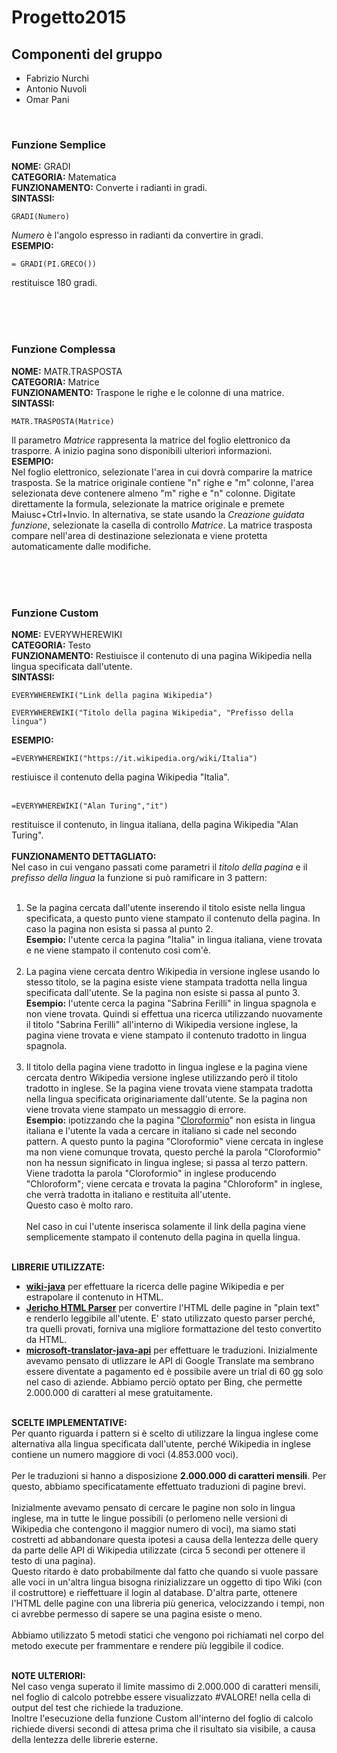 # Progetto2015

## Componenti del gruppo
* Fabrizio Nurchi
* Antonio Nuvoli
* Omar Pani

<br>

### Funzione Semplice
**NOME:** GRADI <br>
**CATEGORIA:** Matematica <br>
**FUNZIONAMENTO:** Converte i radianti in gradi. <br>
**SINTASSI:**  <br>
```
GRADI(Numero)
```
*Numero* è l'angolo espresso in radianti da convertire in gradi. <br>
**ESEMPIO:**
```
= GRADI(PI.GRECO())
``` 
restituisce 180 gradi.

<br><br><br>

### Funzione Complessa
**NOME:** MATR.TRASPOSTA <br>
**CATEGORIA:** Matrice <br>
**FUNZIONAMENTO:** Traspone le righe e le colonne di una matrice. <br>
**SINTASSI:** <br>
```
MATR.TRASPOSTA(Matrice)
```
Il parametro *Matrice* rappresenta la matrice del foglio elettronico da trasporre.
A inizio pagina sono disponibili ulteriori informazioni. <br>
**ESEMPIO:** <br>
Nel foglio elettronico, selezionate l'area in cui dovrà comparire la matrice trasposta. Se la matrice originale contiene "n" righe e "m" colonne, l'area selezionata deve contenere almeno "m" righe e "n" colonne. Digitate direttamente la formula, selezionate la matrice originale e premete Maiusc+Ctrl+Invio. In alternativa, se state usando la *Creazione guidata funzione*, selezionate la casella di controllo *Matrice*. La matrice trasposta compare nell'area di destinazione selezionata e viene protetta automaticamente dalle modifiche.

<br><br><br>

### Funzione Custom
**NOME:** EVERYWHEREWIKI <br>
**CATEGORIA:** Testo <br>
**FUNZIONAMENTO:** Restiuisce il contenuto di una pagina Wikipedia nella lingua specificata dall'utente. <br>
**SINTASSI:** <br>
```
EVERYWHEREWIKI("Link della pagina Wikipedia")
``` 
```
EVERYWHEREWIKI("Titolo della pagina Wikipedia", "Prefisso della lingua")
``` 
**ESEMPIO:** <br>
```
=EVERYWHEREWIKI("https://it.wikipedia.org/wiki/Italia")
``` 
restiuisce il contenuto della pagina Wikipedia "Italia". <br><br>
```
=EVERYWHEREWIKI("Alan Turing","it")
``` 
restituisce il contenuto, in lingua italiana, della pagina Wikipedia "Alan Turing". <br><br>
**FUNZIONAMENTO DETTAGLIATO:** <br>
Nel caso in cui vengano passati come parametri il *titolo della pagina* e il *prefisso della lingua* la funzione si può ramificare in 3 pattern: <br><br>
1. Se la pagina cercata dall'utente inserendo il titolo esiste nella lingua specificata, a questo punto viene stampato il contenuto della pagina. In caso la pagina non esista si passa al punto 2.<br>
**Esempio:** l'utente cerca la pagina "Italia" in lingua italiana, viene trovata e ne viene stampato il contenuto così com'è. <br><br>
2. La pagina viene cercata dentro Wikipedia in versione inglese usando lo stesso titolo, se la pagina esiste viene stampata tradotta nella lingua specificata dall'utente. Se la pagina non esiste si passa al punto 3.<br>
**Esempio:** l'utente cerca la pagina "Sabrina Ferilli" in lingua spagnola e non viene trovata. Quindi si effettua una ricerca utilizzando nuovamente il titolo "Sabrina Ferilli" all'interno di Wikipedia versione inglese, la pagina viene trovata e viene stampato il contenuto tradotto in lingua spagnola. <br><br>
3. Il titolo della pagina viene tradotto in lingua inglese e la pagina viene cercata dentro Wikipedia versione inglese utilizzando però il titolo tradotto in inglese. Se la pagina viene trovata viene stampata tradotta nella lingua specificata originariamente dall'utente. Se la pagina non viene trovata viene stampato un messaggio di errore. <br>
**Esempio:** ipotizzando che la pagina "[Cloroformio](https://it.wikipedia.org/wiki/Cloroformio)" non esista in lingua italiana e l'utente la vada a cercare in italiano si cade nel secondo pattern. A questo punto la pagina "Cloroformio" viene cercata in inglese ma non viene comunque trovata, questo perché la parola "Cloroformio" non ha nessun significato in lingua inglese; si passa al terzo pattern. Viene tradotta la parola "Cloroformio" in inglese producendo "Chloroform"; viene cercata e trovata la pagina "Chloroform" in inglese, che verrà tradotta in italiano e restituita all'utente. <br>
Questo caso è molto raro. <br><br>
Nel caso in cui l'utente inserisca solamente il link della pagina viene semplicemente stampato il contenuto della pagina in quella lingua. <br><br>

**LIBRERIE UTILIZZATE:** <br>
* [**wiki-java**](https://github.com/mer-c/wiki-java) per effettuare la ricerca delle pagine Wikipedia e per estrapolare il contenuto in HTML.
* [**Jericho HTML Parser**](http://jericho.htmlparser.net/docs/index.html) per convertire l'HTML delle pagine in "plain text" e renderlo leggibile all'utente. E' stato utilizzato questo parser perché, tra quelli provati, forniva una migliore formattazione del testo convertito da HTML.
* [**microsoft-translator-java-api**](https://github.com/boatmeme/microsoft-translator-java-api) per effettuare le traduzioni. Inizialmente avevamo pensato di utlizzare le API di Google Translate ma sembrano essere diventate a pagamento ed è possibile avere un trial di 60 gg solo nel caso di aziende. Abbiamo perciò optato per Bing, che permette 2.000.000 di caratteri al mese gratuitamente. <br><br>

**SCELTE IMPLEMENTATIVE:** <br>
Per quanto riguarda i pattern si è scelto di utilizzare la lingua inglese come alternativa alla lingua specificata dall'utente, perché Wikipedia in inglese contiene un numero maggiore di voci (4.853.000 voci).<br><br>
Per le traduzioni si hanno a disposizione **2.000.000 di caratteri mensili**. Per questo, abbiamo specificatamente effettuato traduzioni di pagine brevi. <br><br>
Inizialmente avevamo pensato di cercare le pagine non solo in lingua inglese, ma in tutte le lingue possibili (o perlomeno nelle versioni di Wikipedia che contengono il maggior numero di voci), ma siamo stati costretti ad abbandonare questa ipotesi a causa della lentezza delle query da parte delle API di Wikipedia utilizzate (circa 5 secondi per ottenere il testo di una pagina).<br> Questo ritardo è dato probabilmente dal fatto che quando si vuole passare alle voci in un'altra lingua bisogna rinizializzare un oggetto di tipo Wiki (con il costruttore) e rieffettuare il login al database. D'altra parte, ottenere l'HTML delle pagine con una libreria più generica, velocizzando i tempi, non ci avrebbe permesso di sapere se una pagina esiste o meno. <br><br>
Abbiamo utilizzato 5 metodi statici che vengono poi richiamati nel corpo del metodo execute per frammentare e rendere più leggibile il codice. <br><br>

**NOTE ULTERIORI:**<br>
Nel caso venga superato il limite massimo di 2.000.000 di caratteri mensili, nel foglio di calcolo potrebbe essere visualizzato #VALORE! nella cella di output del test che richiede la traduzione.<br> Inoltre l'esecuzione della funzione Custom all'interno del foglio di calcolo richiede diversi secondi di attesa prima che il risultato sia visibile, a causa della lentezza delle librerie esterne.
